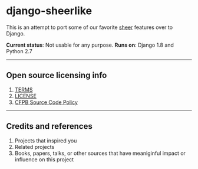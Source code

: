 # django-sheerlike

This is an attempt to port some of our favorite [sheer](git@github.com:cfpb/sheer.git) features over to Django.

**Current status**: Not usable for any purpose.
**Runs on**: Django 1.8 and Python 2.7

----

## Open source licensing info
1. [TERMS](TERMS.md)
2. [LICENSE](LICENSE)
3. [CFPB Source Code Policy](https://github.com/cfpb/source-code-policy/)


----

## Credits and references

1. Projects that inspired you
2. Related projects
3. Books, papers, talks, or other sources that have meaniginful impact or influence on this project
